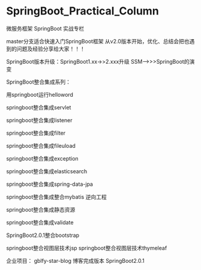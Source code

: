 # SpringBoot_Practical_Column
微服务框架 SpringBoot 实战专栏

master分支适合快速入门SpringBoot框架
从v2.0版本开始，优化、总结会把也遇到的问题及经验分享给大家！！！

SpringBoot版本升级：SpringBoot1.xx->>2.xxx升级
SSM-->>>SpringBoot的演变

SpringBoot整合集成系列：

用springboot运行helloword

springboot整合集成servlet

springboot整合集成listener

springboot整合集成filter

springboot整合集成fileuload

springboot整合集成exception

springboot整合集成elasticsearch

springboot整合集成spring-data-jpa

springboot整合集成整合mybatis 逆向工程

springboot整合集成静态资源

springboot整合集成validate

SpringBoot2.0.1整合bootstrap

springboot整合视图层技术jsp
springboot整合视图层技术thymeleaf

企业项目：
gblfy-star-blog	博客完成版本 SpringBoot2.0.1
